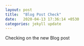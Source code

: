 ```yaml
---
layout: post
title:  "Blog Post Check"
date:   2020-04-13 17:36:14 +0530
categories: jekyll update
---
```

Checking on the new Blog post

